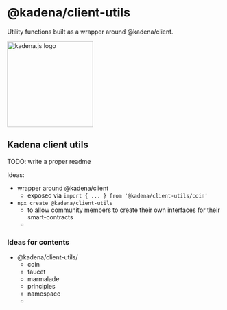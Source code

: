 <!-- genericHeader start -->

# @kadena/client-utils

Utility functions built as a wrapper around @kadena/client.

<picture>
  <source srcset="https://raw.githubusercontent.com/kadena-community/kadena.js/main/common/images/Kadena.JS_logo-white.png" media="(prefers-color-scheme: dark)"/>
  <img src="https://raw.githubusercontent.com/kadena-community/kadena.js/main/common/images/Kadena.JS_logo-black.png" width="200" alt="kadena.js logo" />
</picture>

<!-- genericHeader end -->

## Kadena client utils

TODO: write a proper readme

Ideas:

- wrapper around @kadena/client
  - exposed via `import { ... } from '@kadena/client-utils/coin'`
- `npx create @kadena/client-utils`
  - to allow community members to create their own interfaces for their
    smart-contracts
  -

### Ideas for contents

- @kadena/client-utils/
  - coin
  - faucet
  - marmalade
  - principles
  - namespace
  -
